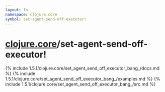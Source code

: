 ```yaml
---
layout: fn
namespace: clojure.core
symbol: set-agent-send-off-executor!
---
```


# [clojure.core](../)/set-agent-send-off-executor!

{% include 1.5.1/clojure.core/set_agent_send_off_executor_bang_/docs.md %}
{% include 1.5.1/clojure.core/set_agent_send_off_executor_bang_/examples.md %}
{% include 1.5.1/clojure.core/set_agent_send_off_executor_bang_/src.md %}

